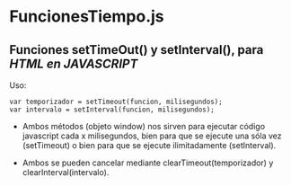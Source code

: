 # FuncionesTiempo.js
## Funciones **setTimeOut() y setInterval()**, para *HTML en JAVASCRIPT*

Uso: 

``` 
var temporizador = setTimeout(funcion, milisegundos);
var intervalo = setInterval(funcion, milisegundos);
```

- Ambos métodos (objeto window) nos sirven para ejecutar código javascript cada x milisegundos, bien para que se ejecute una sóla vez (setTimeout)
o bien para que se ejecute ilimitadamente (setInterval).

- Ambos se pueden cancelar mediante clearTimeout(temporizador) y clearInterval(intervalo).
